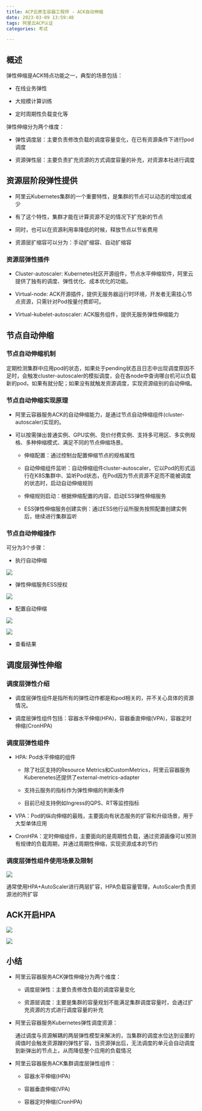 ```yaml
---
title: ACP云原生容器工程师 - ACK自动伸缩
date: 2023-03-09 13:59:48
tags: 阿里云ACP认证
categories: 考试

---
```


## 概述

弹性伸缩是ACK特点功能之一，典型的场景包括：

- 在线业务弹性

- 大规模计算训练

- 定时周期性负载变化等

弹性伸缩分为两个维度：

- 弹性调度层：主要负责修改负载的调度容量变化，在已有资源条件下进行pod调度

- 资源弹性层：主要负责扩充资源的方式调度容量的补充，对资源本社进行调度

## 资源层阶段弹性提供

- 阿里云Kubernetes集群的一个重要特性，是集群的节点可以动态的增加或减少

- 有了这个特性，集群才能在计算资源不足的情况下扩充新的节点

- 同时，也可以在资源利用率降低的时候，释放节点以节省费用

- 资源层扩缩容可以分为：手动扩缩容、自动扩缩容

### 资源层弹性插件

- Cluster-autoscaler: Kubernetes社区开源组件，节点水平伸缩软件，阿里云提供了独有的调度、弹性优化、成本优化的功能。

- Virtual-node: ACK开源插件，提供无服务器运行时环境，开发者无需挂心节点资源，只需针对Pod按量付费即可。

- Virtual-kubelet-autoscaler: ACK服务组件，提供无服务弹性伸缩能力

## 节点自动伸缩

### 节点自动伸缩机制

定期检测集群中应用pod的状态，如果处于pending状态且日志中出现调度原因不足时，会触发cluster-autoscaler的模拟调度，会在各node中查询哪台机可以负载新的pod，如果有就分配；如果没有就触发资源调度，实现资源级别的自动伸缩。

### 节点自动伸缩实现原理

- 阿里云容器服务ACK的自动伸缩能力，是通过节点自动伸缩组件(cluster-autoscaler)实现的。

- 可以按需弹出普通实例、GPU实例、竞价付费实例、支持多可用区、多实例规格、多种伸缩模式、满足不同的节点伸缩场景。
  
  - 伸缩配置：通过控制台配置伸缩节点的规格属性
  
  - 自动伸缩组件监听：自动伸缩组件cluster-autoscaler，它以Pod的形式运行在K8S集群中、监听Pod状态，在Pod因为节点资源不足而不能被调度的状态时，启动自动伸缩规则
  
  - 伸缩规则启动：根据伸缩配置的内容，启动ESS弹性伸缩服务
  
  - ESS弹性伸缩服务创建实例：通过ESS他行设所服务按照配置创建实例后，继续进行集群监听

### 节点自动伸缩操作

可分为3个步骤：

- 执行自动伸缩

![](https://raw.githubusercontent.com/ErYoung2/imgbed/master/2023/03/09-14-20-58-%E6%88%AA%E5%B1%8F2023-03-09%2014.03.14.png)

- 弹性伸缩服务ESS授权

![](https://raw.githubusercontent.com/ErYoung2/imgbed/master/2023/03/09-14-21-12-%E6%88%AA%E5%B1%8F2023-03-09%2014.03.33.png)

- 配置自动伸缩

![](https://raw.githubusercontent.com/ErYoung2/imgbed/master/2023/03/09-14-21-29-%E6%88%AA%E5%B1%8F2023-03-09%2014.08.32.png)

![](https://raw.githubusercontent.com/ErYoung2/imgbed/master/2023/03/09-14-21-40-%E6%88%AA%E5%B1%8F2023-03-09%2014.04.24.png)

- 查看结果

## 调度层弹性伸缩

### 调度层弹性介绍

- 调度层弹性组件是指所有的弹性动作都是和pod相关的，并不关心具体的资源情况。

- 调度层弹性组件包括：容器水平伸缩(HPA)，容器垂直伸缩(VPA)，容器定时伸缩(CronHPA)

### 调度层弹性组件

- HPA: Pod水平伸缩的组件
  
  - 除了社区支持的Resource Metrics和CustomMetrics，阿里云容器服务Kuberenetes还提供了external-metrics-adapter
  
  - 支持云服务的指标作为弹性伸缩的判断条件
  
  - 目前已经支持例如Ingress的QPS、RT等监控指标

- VPA：Pod的纵向伸缩的最贱，主要面向有状态服务的扩容和升级场景，用于大型单体应用

- CronHPA：定时伸缩组件，主要面向的是周期性负载，通过资源画像可以预测有规律的负载周期，并通过周期性伸缩，实现资源成本的节约

### 调度层弹性组件使用场景及限制

![](https://raw.githubusercontent.com/ErYoung2/imgbed/master/2023/03/09-14-21-52-%E6%88%AA%E5%B1%8F2023-03-09%2014.04.24.png)

通常使用HPA+AutoScaler进行两层扩容，HPA负载容量管理，AutoScaler负责资源池的所扩容

## ACK开启HPA

![](https://raw.githubusercontent.com/ErYoung2/imgbed/master/2023/03/09-14-22-05-%E6%88%AA%E5%B1%8F2023-03-09%2014.04.32.png)

![](https://raw.githubusercontent.com/ErYoung2/imgbed/master/2023/03/09-14-22-13-%E6%88%AA%E5%B1%8F2023-03-09%2014.04.38.png)

## 小结

- 阿里云容器服务ACK弹性伸缩分为两个维度：
  
  - 调度层弹性：主要负责修改负载的调度容量变化
  
  - 资源层调度：主要是集群的容量规划不能满足集群调度容量时，会通过扩充资源的方式进行调度容量的补充

- 阿里云容器服务Kubernetes弹性调度资源：
  
  通过调度与资源解耦的两层弹性模型来解决的，当集群的调度水位达到设置的阈值时会触发资源蹭的弹性扩容，当资源弹出后，无法调度的单元会自动调度到新弹出的节点上，从而降低整个应用的负载情况

- 阿里云容器服务ACK集群调度层弹性组件：
  
  - 容器水平伸缩(HPA)
  
  - 容器垂直伸缩(VPA)
  
  - 容器定时伸缩(CronHPA)
